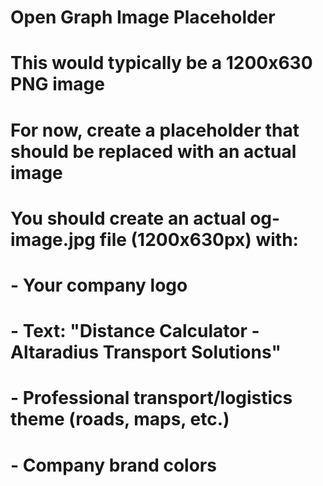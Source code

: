 # Open Graph Image Placeholder
# This would typically be a 1200x630 PNG image
# For now, create a placeholder that should be replaced with an actual image

# You should create an actual og-image.jpg file (1200x630px) with:
# - Your company logo
# - Text: "Distance Calculator - Altaradius Transport Solutions"
# - Professional transport/logistics theme (roads, maps, etc.)
# - Company brand colors
